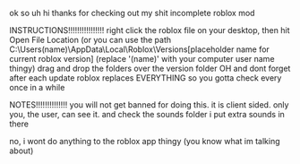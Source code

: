 ok so uh hi thanks for checking out my shit incomplete roblox mod


INSTRUCTIONS!!!!!!!!!!!!!!!!
right click the roblox file on your desktop, then hit Open File Location
(or you can use the path C:\Users\(name)\AppData\Local\Roblox\Versions\[placeholder name for current roblox version]
(replace '(name)' with your computer user name thingy)
drag and drop the folders over the version folder
OH and dont forget after each update roblox replaces EVERYTHING so you gotta check every once in a while



NOTES!!!!!!!!!!!!!!
you will not get banned for doing this.
it is client sided.
only you, the user, can see it.
and check the sounds folder i put extra sounds in there

no, i wont do anything to the roblox app thingy (you know what im talking about)
